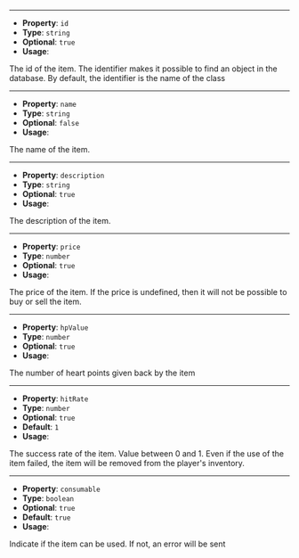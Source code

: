 
---

- **Property**: `id`
- **Type**: `string`
- **Optional**: `true` 
- **Usage**:

The id of the item. The identifier makes it possible to find an object in the database. By default, the identifier is the name of the class

---

- **Property**: `name`
- **Type**: `string`
- **Optional**: `false` 
- **Usage**:

The name of the item.

---

- **Property**: `description`
- **Type**: `string`
- **Optional**: `true` 
- **Usage**:

The description of the item.

---

- **Property**: `price`
- **Type**: `number`
- **Optional**: `true` 
- **Usage**:

The price of the item. If the price is undefined, then it will not be possible to buy or sell the item.

---

- **Property**: `hpValue`
- **Type**: `number`
- **Optional**: `true` 
- **Usage**:

The number of heart points given back by the item

---

- **Property**: `hitRate`
- **Type**: `number`
- **Optional**: `true`
- **Default**: `1` 
- **Usage**:

The success rate of the item. Value between 0 and 1. Even if the use of the item failed, the item will be removed from the player's inventory.

---

- **Property**: `consumable`
- **Type**: `boolean`
- **Optional**: `true`
- **Default**: `true` 
- **Usage**:

Indicate if the item can be used. If not, an error will be sent
